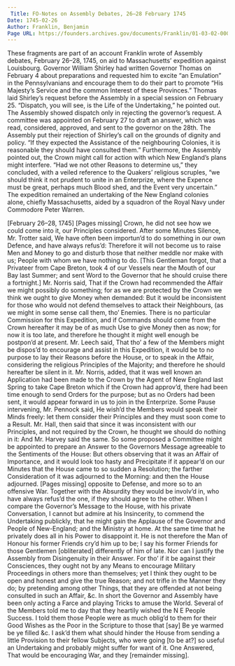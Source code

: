 ```yaml
---
 Title: FO-Notes on Assembly Debates, 26–28 February 1745
Date: 1745-02-26
Author: Franklin, Benjamin
Page URL: https://founders.archives.gov/documents/Franklin/01-03-02-0004
---
```


These fragments are part of an account Franklin wrote of Assembly debates, February 26–28, 1745, on aid to Massachusetts’ expedition against Louisbourg. Governor William Shirley had written Governor Thomas on February 4 about preparations and requested him to excite “an Emulation” in the Pennsylvanians and encourage them to do their part to promote “His Majesty’s Service and the common Interest of these Provinces.” Thomas laid Shirley’s request before the Assembly in a special session on February 25. “Dispatch, you will see, is the Life of the Undertaking,” he pointed out. The Assembly showed dispatch only in rejecting the governor’s request. A committee was appointed on February 27 to draft an answer, which was read, considered, approved, and sent to the governor on the 28th.
The Assembly put their rejection of Shirley’s call on the grounds of dignity and policy. “If they expected the Assistance of the neighbouring Colonies, it is reasonable they should have consulted them.” Furthermore, the Assembly pointed out, the Crown might call for action with which New England’s plans might interfere. “Had we not other Reasons to determine us,” they concluded, with a veiled reference to the Quakers’ religious scruples, “we should think it not prudent to unite in an Enterprize, where the Expence must be great, perhaps much Blood shed, and the Event very uncertain.” The expedition remained an undertaking of the New England colonies alone, chiefly Massachusetts, aided by a squadron of the Royal Navy under Commodore Peter Warren.
 
[February 26–28, 1745]
[Pages missing] Crown, he did not see how we could come into it, our Principles considered. After some Minutes Silence, Mr. Trotter said, We have often been importun’d to do something in our own Defence, and have always refus’d: Therefore it will not become us to raise Men and Money to go and disturb those that neither meddle nor make with us; People with whom we have nothing to do. [This Gentleman forgot, that a Privateer from Cape Breton, took 4 of our Vessels near the Mouth of our Bay last Summer; and sent Word to the Governor that he should cruise there a fortnight.] Mr. Norris said, That if the Crown had recommended the Affair we might possibly do something; for as we are protected by the Crown we think we ought to give Money when demanded: But it would be inconsistent for those who would not defend themselves to attack their Neighbours, (as we might in some sense call them, tho’ Enemies. There is no particular Commission for this Expedition, and if Commands should come from the Crown hereafter it may be of as much Use to give Money then as now; for now it is too late, and therefore he thought it might well enough be postpon’d at present. Mr. Leech said, That tho’ a few of the Members might be dispos’d to encourage and assist in this Expedition, it would be to no purpose to lay their Reasons before the House, or to speak in the Affair, considering the religious Principles of the Majority; and therefore he should hereafter be silent in it. Mr. Norris, added, that it was well known an Application had been made to the Crown by the Agent of New England last Spring to take Cape Breton which if the Crown had approv’d, there had been time enough to send Orders for the purpose; but as no Orders had been sent, it would appear forward in us to join in the Enterprize. Some Pause intervening, Mr. Pennock said, He wish’d the Members would speak their Minds freely: let them consider their Principles and they must soon come to a Result. Mr. Hall, then said that since it was inconsistent with our Principles, and not required by the Crown, he thought we should do nothing in it: And Mr. Harvey said the same. So some proposed a Committee might be appointed to prepare an Answer to the Governors Message agreeable to the Sentiments of the House: But others observing that it was an Affair of Importance, and it would look too hasty and Precipitate if it appear’d on our Minutes that the House came to so sudden a Resolution; the farther Consideration of it was adjourned to the Morning: and then the House adjourned. [Pages missing] opposite to Defense, and more so to an offensive War. Together with the Absurdity they would be involv’d in, who have always refus’d the one, if they should agree to the other. When I compare the Governor’s Message to the House, with his private Conversation, I cannot but admire at his Insincerity, to commend the Undertaking publickly, that he might gain the Applause of the Governor and People of New-England; and the Ministry at home. At the same time that he privately does all in his Power to disappoint it. He is not therefore the Man of Honour his former Friends cry’d him up to be; I say his former Friends for those Gentlemen [obliterated] differently of him of late. Nor can I justify the Assembly from Disingenuity in their Answer. For tho’ if it be against their Consciences, they ought not by any Means to encourage Military Proceedings in others more than themselves; yet I think they ought to be open and honest and give the true Reason; and not trifle in the Manner they do; by pretending among other Things, that they are offended at not being consulted in such an Affair, &c. In short the Governor and Assembly have been only acting a Farce and playing Tricks to amuse the World.
Several of the Members told me to day that they heartily wished the N E People Success. I told them those People were as much oblig’d to them for their Good Wishes as the Poor in the Scripture to those that [say] Be ye warmed be ye filled &c. I ask’d them what should hinder the House from sending a little Provision to their fellow Subjects, who were going [to be at?] so useful an Undertaking and probably might suffer for want of it. One Answered, That would be encouraging War, and they [remainder missing].

